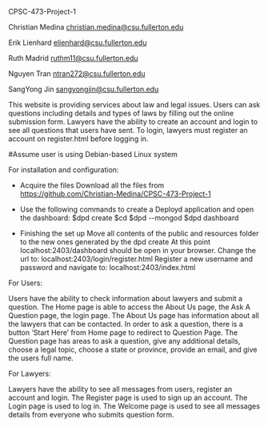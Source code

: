 CPSC-473-Project-1

Christian Medina christian.medina@csu.fullerton.edu

Erik Lienhard elienhard@csu.fullerton.edu

Ruth Madrid ruthm11@csu.fullerton.edu

Nguyen Tran ntran272@csu.fullerton.edu

SangYong Jin sangyongjin@csu.fullerton.edu


This website is providing services about law and legal issues. Users can ask questions
including details and types of laws by filling out the online submission form.
Lawyers have the ability to create an account and login to see all questions that users have sent.
To login, lawyers must register an account on register.html before logging in.

#Assume user is using Debian-based Linux system

For installation and configuration:

- Acquire the files
Download all the files from https://github.com/Christian-Medina/CPSC-473-Project-1

- Use the following commands to create a Deployd application and open the dashboard:
$dpd create <name>
$cd <name>
$dpd --mongod <path to mongod.exe>
$dpd dashboard

- Finishing the set up
Move all contents of the public and resources folder to the new ones generated by the dpd create
At this point localhost:2403/dashboard should be open in your browser.
Change the url to: localhost:2403/login/register.html
Register a new username and password and navigate to: localhost:2403/index.html

For Users:

Users have the ability to check information about lawyers and submit a question. 
The Home page is able to access the About Us page, the Ask A Question page, the login page.
The About Us page has information about all the lawyers that can be contacted.
In order to ask a question, there is a button ‘Start Here’ from Home page to redirect to Question Page.
The Question page has areas to ask a question, give any additional details, choose a legal topic, choose a state or province, provide an email, and give the users full name.

For Lawyers:

Lawyers have the ability to see all messages from users, register an account and login.
The Register page is used to sign up an account.
The Login page is used to log in.
The Welcome page is used to see all messages details from everyone who submits question form.